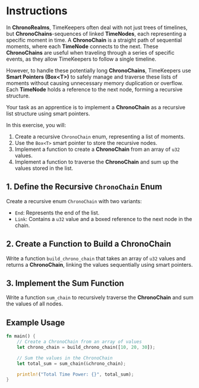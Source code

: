 # Instructions

In **ChronoRealms**, TimeKeepers often deal with not just trees of timelines, but **ChronoChains**-sequences of linked **TimeNodes**, each representing a specific moment in time.
A **ChronoChain** is a straight path of sequential moments, where each **TimeNode** connects to the next.
These **ChronoChains** are useful when traveling through a series of specific events, as they allow TimeKeepers to follow a single timeline.

However, to handle these potentially long **ChronoChains**, TimeKeepers use **Smart Pointers (Box\<T\>)** to safely manage and traverse these lists of moments without causing unnecessary memory duplication or overflow.
Each **TimeNode** holds a reference to the next node, forming a recursive structure.

Your task as an apprentice is to implement a **ChronoChain** as a recursive list structure using smart pointers.

In this exercise, you will:

1. Create a recursive `ChronoChain` enum, representing a list of moments.
2. Use the `Box<T>` smart pointer to store the recursive nodes.
3. Implement a function to create a **ChronoChain** from an array of `u32` values.
4. Implement a function to traverse the **ChronoChain** and sum up the values stored in the list.

## 1. Define the Recursive `ChronoChain` Enum

Create a recursive enum `ChronoChain` with two variants:

- `End`: Represents the end of the list.
- `Link`: Contains a `u32` value and a boxed reference to the next node in the chain.

## 2. Create a Function to Build a ChronoChain

Write a function `build_chrono_chain` that takes an array of `u32` values and returns a **ChronoChain**, linking the values sequentially using smart pointers.

## 3. Implement the Sum Function

Write a function `sum_chain` to recursively traverse the **ChronoChain** and sum the values of all nodes.

## Example Usage

```rust
fn main() {
    // Create a ChronoChain from an array of values
    let chrono_chain = build_chrono_chain([10, 20, 30]);

    // Sum the values in the ChronoChain
    let total_sum = sum_chain(&chrono_chain);

    println!("Total Time Power: {}", total_sum);
}
```
